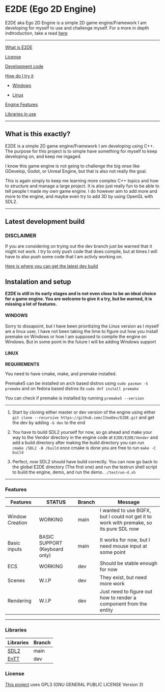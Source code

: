 # E2DE (Ego 2D Engine)

E2DE aka Ego 2D Engine is a simple 2D game engine/Framework I am developing for myself to use and challenge myself. For a more in depth indtroduction, take a read [here](#what-is-this-exactly)

---

[What is E2DE](#what-is-this-exactly)

[License](#license)

[Development code](#latest-development-build)

[How do I try it](#instalation-and-setup)

- [Windows](#windows)

- [Linux](#linux)

[Engine Features](#features)

[Libraries in use](#libraries)

---

## What is this exactly?

E2DE is a simple 2D game engine/Framework I am developing using C++. The purpose for this project is to simple have something for myself to keep developing on, and keep me ingaged.

I know this game engine is not geing to challenge the big onse like GDevelop, Godot, or Unreal Engine, but that is also not really the goal.

This is again simply to keep me learning more complex C++ topics and how to structure and manage a large project. It is also just really fun to be able to tell people I made my own game engine. I do however aim to add more and more to the engine, and maybe even try to add 3D by using OpenGL with SDL2.

---

## Latest development build

### DISCLAIMER

If you are considering on trying out the dev branch just be warned that it might not work. I try to only push code that does compile, but at times I will have to also push some code that I am activly working on. 

[Here is where you can get the latest dev build](https://github.com/jJoeDev/e2de/tree/dev)

## Instalation and setup

**E2DE is still in its early stages and is not even close to be an ideal choice for a game engine. You are welcome to give it a try, but be warned, it is missing a lot of features.**

#### WINDOWS

Sorry to dissapoint, but I have been prioritizing the Linux version as I myself am a linux user, I have not been taking the time to figure out how you install premake on Windows or how I am supposed to compile the engine on Windows. But in some point in the future I will be adding Windows support

#### LINUX

**REQUIREMENTS**

You need to have cmake, make, and premake installed.

Premake5 can be installed on arch based distros using ``sudo pacman -S premake`` and on fedora based distros its ``sudo dnf install premake``

You can check if premake is installed by running ``premake5 --version``

---

1. Start by cloning either master or dev version of the engine using either<br> ``git clone --recursive https://github.com/JJoeDev/E2DE.git`` and get the dev by adding ``-b dev`` to the end

2. You have to build SDL2 yourself for now, so go ahead and make your way to the Vendor directory in the engine code at ``E2DE/E2DE/Vendor`` and add a build directory
after making the build directory you can run<br> ``cmake /SDL2 -B /build`` once cmake is done you are free to run ``make -C build``

3. Perfect, now SDL2 should have build correctly. You can now go back to the global E2DE directory (The first one) and run the testrun shell script to build the engine, demo, and run the demo. 
``./testrun-d.sh``

---

### Features
| Features | STATUS | Branch | Message |
| - | - | - | - |
| Window Creation | WORKING | main | I wanted to use BGFX, but I could not get it to work with premake, so its pure SDL now |
| Basic inputs | BASIC SUPPORT (Keyboard only) | main | It works for now, but I need mouse input at some point |
| ECS | WORKING | dev | Should be stable enough for now |
| Scenes | W.I.P | dev | They exist, but need more work |
| Rendering | W.I.P | dev | Just need to figure out how to render a component from the entity |

---

### Libraries
| Libraries | Branch |
| - | - |
| [SDL2](https://www.libsdl.org/) | main |
| [EnTT](https://github.com/skypjack/entt) | dev |

### License

[This project](LICENSE) uses GPL3 (GNU GENERAL PUBLIC LICENSE Version 3) 
